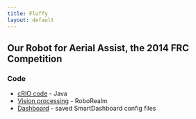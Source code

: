 ```yaml
---
title: Fluffy
layout: default
---
```

## Our Robot for Aerial Assist, the 2014 FRC Competition

### Code
* [cRIO code](https://github.com/team484/fluffy) - Java
* [Vision processing](https://github.com/team484/vision2014) - RoboRealm
* [Dashboard](https://github.com/team484/fluffy) - saved SmartDashboard config files